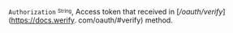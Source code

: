 <span class="text-xs">

`Authorization` <sup><sub>String</sub></sup>, Access token that received in [*/oauth/verify*](https://docs.werify.
com/oauth/#verify) method.

</span>
